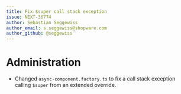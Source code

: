 ```yaml
---
title: Fix $super call stack exception
issue: NEXT-36774
author: Sebastian Seggewiss
author_email: s.seggewiss@shopware.com
author_github: @seggewiss
---
```

# Administration
* Changed `async-component.factory.ts` to fix a call stack exception calling `$super` from an extended override.
